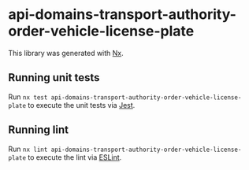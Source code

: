 # api-domains-transport-authority-order-vehicle-license-plate

This library was generated with [Nx](https://nx.dev).

## Running unit tests

Run `nx test api-domains-transport-authority-order-vehicle-license-plate` to execute the unit tests via [Jest](https://jestjs.io).

## Running lint

Run `nx lint api-domains-transport-authority-order-vehicle-license-plate` to execute the lint via [ESLint](https://eslint.org/).
